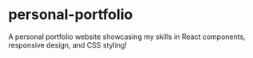 # personal-portfolio
A personal portfolio website showcasing my skills in React components, responsive design, and CSS styling!
